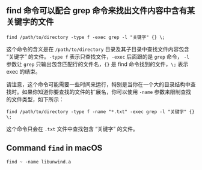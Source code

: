 ## find 命令可以配合 grep 命令来找出文件内容中含有某关键字的文件

```
find /path/to/directory -type f -exec grep -l "关键字" {} \;
```
这个命令的含义是在 `/path/to/directory` 目录及其子目录中查找文件内容包含 “关键字” 的文件。`-type f` 表示只查找文件，`-exec` 后面跟的是 `grep` 命令，
`-l` 参数让 `grep` 只输出包含匹配行的文件名，`{}` 是 find 命令找到的文件，`\;` 表示 exec 的结束。

请注意，这个命令可能需要一些时间来运行，特别是当你在一个大的目录结构中查找时。如果你知道你要查找的文件的扩展名，你可以使用 `-name` 参数来限制查找的文件类型，如下所示：
```
find /path/to/directory -type f -name "*.txt" -exec grep -l "关键字" {} \;
```
这个命令只会在 `.txt` 文件中查找包含 “关键字” 的文件。


## Command `find` in macOS

```
find ~ -name libunwind.a
```
